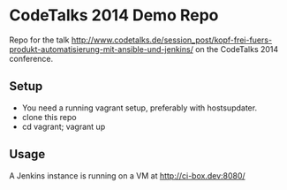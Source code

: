 # CodeTalks 2014 Demo Repo

Repo for the talk http://www.codetalks.de/session_post/kopf-frei-fuers-produkt-automatisierung-mit-ansible-und-jenkins/ on the CodeTalks 2014 conference.

## Setup

* You need a running vagrant setup, preferably with hostsupdater.
* clone this repo
* cd vagrant; vagrant up

## Usage

A Jenkins instance is running on a VM at http://ci-box.dev:8080/